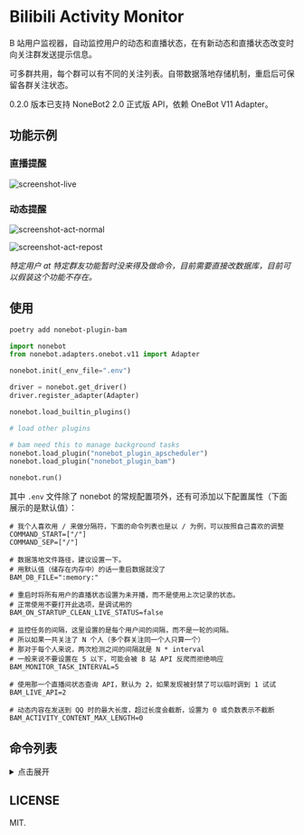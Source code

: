 # Bilibili Activity Monitor

B 站用户监视器，自动监控用户的动态和直播状态，在有新动态和直播状态改变时向关注群发送提示信息。

可多群共用，每个群可以有不同的关注列表。自带数据落地存储机制，重启后可保留各群关注状态。

0.2.0 版本已支持 NoneBot2 2.0 正式版 API，依赖 OneBot V11 Adapter。

## 功能示例

### 直播提醒

![screenshot-live]

### 动态提醒

![screenshot-act-normal]

![screenshot-act-repost]

*特定用户 at 特定群友功能暂时没来得及做命令，目前需要直接改数据库，目前可以假装这个功能不存在。*

## 使用

```bash
poetry add nonebot-plugin-bam
```

```python
import nonebot
from nonebot.adapters.onebot.v11 import Adapter

nonebot.init(_env_file=".env")

driver = nonebot.get_driver()
driver.register_adapter(Adapter)

nonebot.load_builtin_plugins()

# load other plugins

# bam need this to manage background tasks
nonebot.load_plugin("nonebot_plugin_apscheduler")
nonebot.load_plugin("nonebot_plugin_bam")

nonebot.run()
```

其中 `.env` 文件除了 nonebot 的常规配置项外，还有可添加以下配置属性（下面展示的是默认值）：

```env
# 我个人喜欢用 / 来做分隔符，下面的命令列表也是以 / 为例，可以按照自己喜欢的调整
COMMAND_START=["/"]
COMMAND_SEP=["/"]

# 数据落地文件路径，建议设置一下。
# 用默认值（储存在内存中）的话一重启数据就没了
BAM_DB_FILE=":memory:"

# 重启时将所有用户的直播状态设置为未开播，而不是使用上次记录的状态。
# 正常使用不要打开此选项，是调试用的
BAM_ON_STARTUP_CLEAN_LIVE_STATUS=false 

# 监控任务的间隔，这里设置的是每个用户间的间隔，而不是一轮的间隔。
# 所以如果一共关注了 N 个人（多个群关注同一个人只算一个）
# 那对于每个人来说，两次检测之间的间隔就是 N * interval
# 一般来说不要设置在 5 以下，可能会被 B 站 API 反爬而拒绝响应
BAM_MONITOR_TASK_INTERVAL=5

# 使用那一个直播间状态查询 API，默认为 2，如果发现被封禁了可以临时调到 1 试试
BAM_LIVE_API=2

# 动态内容在发送到 QQ 时的最大长度，超过长度会截断，设置为 0 或负数表示不截断
BAM_ACTIVITY_CONTENT_MAX_LENGTH=0
```

## 命令列表

<details>
<summary>点击展开</summary>

### 群相关

#### 群初始化

命令：`@bot /bam/group/add [superuser_qq]`

SUPERUSER ONLY，GROUP ONLY。

在机器人加入群之后，首先使用此命令将群加入服务列表。

参数：

- superuser_qq：此群的 SUPERUSER，可以管理 Bot 在这个群的行为。可选参数，不填时则设置为使用此命令的人。

#### 删除群

命令：`@bot /bam/group/remove`

SUPERUSER ONLY，GROUP ONLY。

将当前群从服务列表中删除。

#### 群列表

命令：`/bam/group/list`

SUPERUSER ONLY，PRIVATE ONLY。

显示当前机器人服务的群列表。

### 关注相关

#### 添加关注

命令：`[@bot] /bam/follower/add [qq_group_id] <bilibili_uid>`

SUPERUSER ONLY, PRIVATE OR GROUP

为群 `qq_group_id` 添加对 B 站用户 `bilibili_uid` 的监控。

参数：

- `qq_group_id`：操作群号。可选参数，如果在群聊中使用此命令则不能加此参数，默认为当前群。
- `bilibili_uid`：B 站用户 UID，必填。

注：`[@bot]` 表示在私聊中使用时不用(无法) at 机器人，下略。

#### 删除关注

命令：`[@bot] /bam/follower/remove [qq_group_id] <bilibili_uid>`

SUPERUSER ONLY, PRIVATE OR GROUP

为群 `qq_group_id` 删除对 B 站用户 `bilibili_uid` 的监控。

参数：

- `qq_group_id`：操作群号。可选参数，如果在群聊中使用此命令则不能加此参数，默认为当前群。
- `bilibili_uid`：B 站用户 UID，必填。

#### 群关注列表

命令：`[@bot] /bam/follower/list [qq_group_id]`

SUPERUSER ONLY, PRIVATE OR GROUP

列出群 `qq_group_id` 的关注列表。

参数：

- `qq_group_id`：操作群号。可选参数，如果在群聊中使用此命令则不能加此参数，默认为当前群。

### B 站相关

#### 获取/更新用户数据

命令：`[@bot] /bam/user/fetch <bilibili_uid>`

SUPERUSER ONLY, PRIVATE OR GROUP

获取或更新 B 站用户 `bilibili_uid` 的信息。

参数：

- `bilibili_uid`：B 站用户 UID，必填。

#### 获取一个动态信息

命令：`[@bot] /bam/act <bilibili_activity_id>`

ANYONE

获取 B 站动态 `bilibili_activity_id` 的信息。

参数：

- `bilibili_activity_id`：B 站动态 ID。

</details>

## LICENSE

MIT.

[screenshot-live]: https://rikka.7sdre.am/files/af1c9c5a-5f8c-40df-b199-e97525368ec9.png
[screenshot-act-normal]: https://rikka.7sdre.am/files/5350ce1c-63f6-4f43-abcc-004e9c722063.png
[screenshot-act-repost]: https://rikka.7sdre.am/files/9c43a32b-2df7-4b93-be53-22c50a981c63.png
